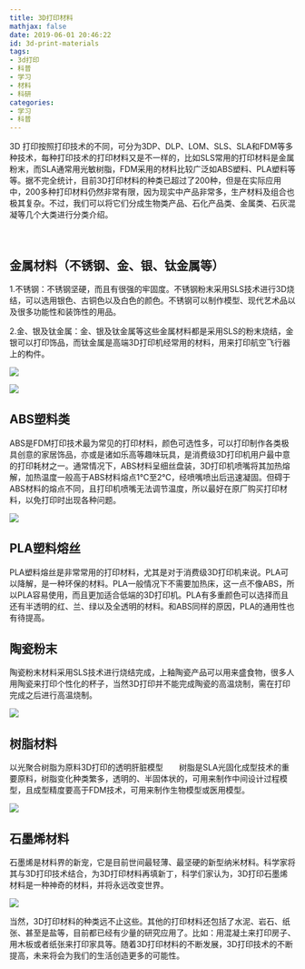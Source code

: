 ```yaml
---
title: 3D打印材料
mathjax: false
date: 2019-06-01 20:46:22
id: 3d-print-materials
tags:
- 3d打印
- 科普
- 学习
- 材料
- 科研
categories:
- 学习
- 科普
---
```


3D 打印按照打印技术的不同，可分为3DP、DLP、LOM、SLS、SLA和FDM等多种技术，每种打印技术的打印材料又是不一样的，比如SLS常用的打印材料是金属粉末，而SLA通常用光敏树脂，FDM采用的材料比较广泛如ABS塑料、PLA塑料等等。据不完全统计，目前3D打印材料的种类已超过了200种，但是在实际应用中，200多种打印材料仍然非常有限，因为现实中产品非常多，生产材料及组合也极其复杂。不过，我们可以将它们分成生物类产品、石化产品类、金属类、石灰混凝等几个大类进行分类介绍。

<!---more--->　　

## 金属材料（不锈钢、金、银、钛金属等）　　

1.不锈钢：不锈钢坚硬，而且有很强的牢固度。不锈钢粉末采用SLS技术进行3D烧结，可以选用银色、古铜色以及白色的颜色。不锈钢可以制作模型、现代艺术品以及很多功能性和装饰性的用品。　　

2.金、银及钛金属：金、银及钛金属等这些金属材料都是采用SLS的粉末烧结，金银可以打印饰品，而钛金属是高端3D打印机经常用的材料，用来打印航空飞行器上的构件。

![](https://zymin-1255632454.cos.ap-shanghai.myqcloud.com/0newblog/150528_140554_22473711.jpg)

![](https://zymin-1255632454.cos.ap-shanghai.myqcloud.com/0newblog/150528_140544_69721910.jpg)

## ABS塑料类　　

ABS是FDM打印技术最为常见的打印材料，颜色可选性多，可以打印制作各类极具创意的家居饰品，亦或是诸如乐高等趣味玩具，是消费级3D打印机用户最中意的打印耗材之一。通常情况下，ABS材料呈细丝盘装，3D打印机喷嘴将其加热熔解，加热温度一般高于ABS材料熔点1℃至2℃，经喷嘴喷出后迅速凝固。但碍于ABS材料的熔点不同，且打印机喷嘴无法调节温度，所以最好在原厂购买打印材料，以免打印时出现各种问题。　　

![](https://zymin-1255632454.cos.ap-shanghai.myqcloud.com/0newblog/150528_140535_74497539.jpg)

## PLA塑料熔丝　　

PLA塑料熔丝是非常常用的打印材料，尤其是对于消费级3D打印机来说。PLA可以降解，是一种环保的材料。PLA一般情况下不需要加热床，这一点不像ABS，所以PLA容易使用，而且更加适合低端的3D打印机。PLA有多重颜色可以选择而且还有半透明的红、兰、绿以及全透明的材料。和ABS同样的原因，PLA的通用性也有待提高。　　

## 陶瓷粉末　　

陶瓷粉末材料采用SLS技术进行烧结完成，上釉陶瓷产品可以用来盛食物，很多人用陶瓷来打印个性化的杯子，当然3D打印并不能完成陶瓷的高温烧制，需在打印完成之后进行高温烧制。　　

![](https://zymin-1255632454.cos.ap-shanghai.myqcloud.com/0newblog/150528_140547_55341834.jpg)

## 树脂材料

以光聚合树脂为原料3D打印的透明肝脏模型　　树脂是SLA光固化成型技术的重要原料，树脂变化种类繁多，透明的、半固体状的，可用来制作中间设计过程模型，且成型精度要高于FDM技术，可用来制作生物模型或医用模型。

![](https://zymin-1255632454.cos.ap-shanghai.myqcloud.com/0newblog/150528_140542_60566422.jpg)

## 石墨烯材料　　

石墨烯是材料界的新宠，它是目前世间最轻薄、最坚硬的新型纳米材料。科学家将其与3D打印技术结合，为3D打印材料再填新丁，科学们家认为，3D打印石墨烯材料是一种神奇的材料，并将永远改变世界。　

![](https://zymin-1255632454.cos.ap-shanghai.myqcloud.com/0newblog/150528_140523_28799204.jpg)

当然，3D打印材料的种类远不止这些。其他的打印材料还包括了水泥、岩石、纸张、甚至是盐等，目前都已经有少量的研究应用了。比如：用混凝土来打印房子、用木板或者纸张来打印家具等。随着3D打印材料的不断发展，3D打印技术的不断提高，未来将会为我们的生活创造更多的可能性。